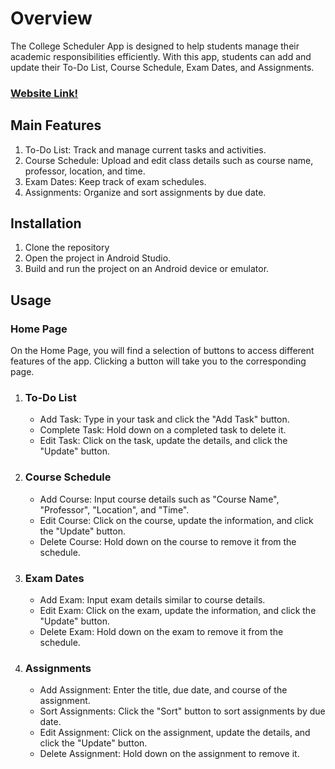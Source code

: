 # Overview
The College Scheduler App is designed to help students manage their academic responsibilities efficiently. With this app, students can add and update their To-Do List, Course Schedule, Exam Dates, and Assignments.

### [Website Link!](https://sites.google.com/view/cs2340project1group82/project-page)

## Main Features
1. To-Do List: Track and manage current tasks and activities.
2. Course Schedule: Upload and edit class details such as course name, professor, location, and time.
3. Exam Dates: Keep track of exam schedules.
4. Assignments: Organize and sort assignments by due date.

## Installation
1. Clone the repository
3. Open the project in Android Studio.
4. Build and run the project on an Android device or emulator.

## Usage

### Home Page
On the Home Page, you will find a selection of buttons to access different features of the app. Clicking a button will take you to the corresponding page.
1. ### To-Do List
   * Add Task: Type in your task and click the "Add Task" button.
   * Complete Task: Hold down on a completed task to delete it.
   * Edit Task: Click on the task, update the details, and click the "Update" button.
2. ### Course Schedule
   * Add Course: Input course details such as "Course Name", "Professor", "Location", and "Time".
   * Edit Course: Click on the course, update the information, and click the "Update" button.
   * Delete Course: Hold down on the course to remove it from the schedule.
3. ### Exam Dates
   * Add Exam: Input exam details similar to course details.
   * Edit Exam: Click on the exam, update the information, and click the "Update" button.
   * Delete Exam: Hold down on the exam to remove it from the schedule.
4. ### Assignments
   * Add Assignment: Enter the title, due date, and course of the assignment.
   * Sort Assignments: Click the "Sort" button to sort assignments by due date.
   * Edit Assignment: Click on the assignment, update the details, and click the "Update" button.
   * Delete Assignment: Hold down on the assignment to remove it.
